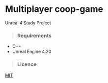 # Multiplayer coop-game
Unreal 4 Study Project

> ### Requirements
- C++
- Unreal Engine 4.20

> ### Licence

[MIT](https://github.com/dilowagner/coop-game/blob/master/LICENSE)

